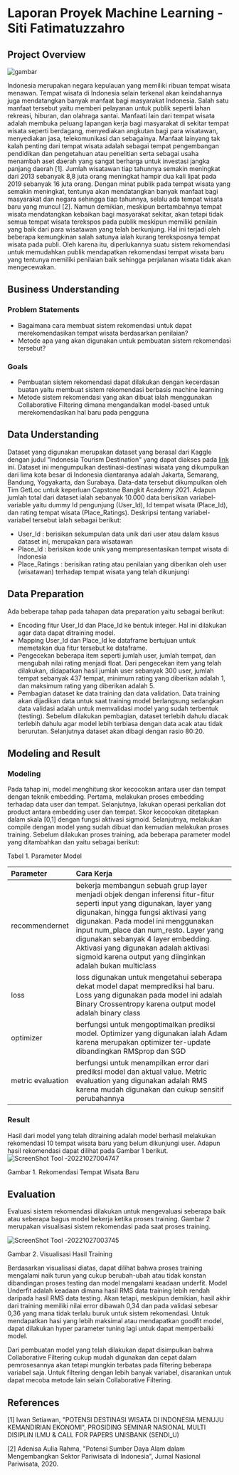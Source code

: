 # Laporan Proyek Machine Learning - Siti Fatimatuzzahro

## Project Overview
![gambar](https://th.bing.com/th/id/OIP.4x_aEG3I8M8gropN1eV0BwHaC5?pid=ImgDet&rs=1)

Indonesia merupakan negara kepulauan yang memiliki ribuan tempat wisata menawan. Tempat wisata di Indonesia selain terkenal akan keindahannya juga mendatangkan banyak manfaat bagi masyarakat Indonesia. Salah satu manfaat tersebut yaitu memberi pelayanan untuk publik seperti lahan rekreasi, hiburan, dan olahraga santai. Manfaati lain dari tempat wisata adalah membuka peluang lapangan kerja bagi masyarakat di sekitar tempat wisata seperti berdagang, menyediakan angkutan bagi para wisatawan, menyediakan jasa, telekomunikasi dan sebagainya. Manfaat lainyang tak kalah penting dari tempat wisata adalah sebagai tempat pengembangan pendidikan dan pengetahuan atau penelitian serta sebagai usaha menambah aset daerah yang sangat berharga untuk investasi jangka panjang daerah [1]. Jumlah wisatawan tiap tahunnya semakin meningkat dari 2013 sebanyak 8,8 juta orang meningkat hampir dua kali lipat pada 2019 sebanyak 16 juta orang. Dengan minat publik pada tempat wisata yang semakin meningkat, tentunya akan mendatangkan banyak manfaat bagi masyarakat dan negara sehingga tiap tahunnya, selalu ada tempat wisata baru yang muncul [2]. Namun demikian, meskipun bertambahnya tempat wisata mendatangkan kebaikan bagi masyarakat sekitar, akan tetapi tidak semua tempat wisata terekspos pada publik meskipun memiliki penilain yang baik dari para wisatawan yang telah berkunjung. Hal ini terjadi oleh beberapa kemungkinan salah satunya ialah kurang tereksposnya tempat wisata pada publi. Oleh karena itu, diperlukannya suatu sistem rekomendasi untuk memudahkan publik mendapatkan rekomendasi tempat wisata baru yang tentunya memiliki penilaian baik sehingga perjalanan wisata tidak akan mengecewakan. 

## **Business Understanding**
### Problem Statements
* Bagaimana cara membuat sistem rekomendasi untuk dapat merekomendasikan tempat wisata berdasarkan penilaian?
* Metode apa yang akan digunakan untuk pembuatan sistem rekomendasi tersebut?

### Goals
* Pembuatan sistem rekomendasi dapat dilakukan dengan kecerdasan buatan yaitu membuat sistem rekomendasi berbasis machine learning
* Metode sistem rekomendasi yang akan dibuat ialah menggunakan Collaborative Filtering dimana mengandalkan model-based untuk merekomendasikan hal baru pada pengguna

## **Data Understanding**
Dataset yang digunakan merupakan dataset yang berasal dari Kaggle dengan judul "Indonesia Tourism Destination" yang dapat diakses pada [link](https://www.kaggle.com/datasets/aprabowo/indonesia-tourism-destination?select=tourism_with_id.csv) ini. Dataset ini mengumpulkan destinasi-destinasi wisata yang dikumpulkan dari lima kota besar di Indonesia diantaranya adalah Jakarta, Semarang, Bandung, Yogyakarta, dan Surabaya. Data-data tersebut dikumpulkan oleh Tim GetLoc untuk keperluan Capstone Bangkit Academy 2021. Adapun jumlah total dari dataset ialah sebanyak 10.000 data berisikan variabel-variable yaitu dummy Id pengunjung (User_Id), Id tempat wisata (Place_Id), dan rating tempat wisata (Place_Ratings). Deskripsi tentang variabel-variabel tersebut ialah sebagai berikut:
* User_Id : berisikan sekumpulan data unik dari user atau dalam kasus dataset ini, merupakan para wisatawan
* Place_Id : berisikan kode unik yang mempresentasikan tempat wisata di Indonesia
* Place_Ratings : berisikan rating atau penilaian yang diberikan oleh user (wisatawan) terhadap tempat wisata yang telah dikunjungi

## **Data Preparation**
Ada beberapa tahap pada tahapan data preparation yaitu sebagai berikut:
* Encoding fitur User_Id dan Place_Id ke bentuk integer. Hal ini dilakukan agar data dapat ditraining model.
* Mapping User_Id dan Place_Id ke dataframe bertujuan untuk memetakan dua fitur tersebut ke dataframe.
* Pengecekan beberapa item seperti jumlah user, jumlah tempat, dan mengubah nilai rating menjadi float. Dari pengecekan item yang telah dilakukan, didapatkan hasil jumlah user sebanyak 300 user, jumlah tempat sebanyak 437 tempat, minimum rating yang diberikan adalah 1, dan maksimum rating yang diberikan adalah 5.
* Pembagian dataset ke data training dan data validation. Data training akan dijadikan data untuk saat training model berlangsung sedangkan data validasi adalah untuk memvalidasi model yang sudah terbentuk (testing). Sebelum dilakukan pembagian, dataset terlebih dahulu diacak terlebih dahulu agar model lebih terbiasa dengan data acak atau tidak berurutan. Selanjutnya dataset akan dibagi dengan rasio 80:20. 

## **Modeling and Result**
### Modeling
Pada tahap ini, model menghitung skor kecocokan antara user dan tempat dengan teknik embedding. Pertama, melakukan proses embedding terhadap data user dan tempat. Selanjutnya, lakukan operasi perkalian dot product antara embedding user dan tempat. Skor kecocokan ditetapkan dalam skala [0,1] dengan fungsi aktivasi sigmoid. Selanjutnya, melakukan compile dengan model yang sudah dibuat dan kemudian melakukan proses training. Sebelum dilakukan proses training, ada beberapa parameter model yang ditambahkan dan yaitu sebagai berikut:

Tabel 1. Parameter Model

| Parameter   |Cara Kerja|
|:------------|:------------------|
|recommendernet|bekerja membangun sebuah grup layer menjadi objek dengan inferensi fitur-fitur seperti input yang digunakan, layer yang digunakan, hingga fungsi aktivasi yang digunakan. Pada model ini menggunakan input num_place dan num_resto. Layer yang digunakan sebanyak 4 layer embedding. Aktivasi yang digunakan adalah aktivasi sigmoid karena output yang diinginkan adalah bukan multiclass|
|loss         |loss digunakan untuk mengetahui seberapa dekat model dapat memprediksi hal baru. Loss yang digunakan pada model ini adalah Binary Crossentropy karena output model adalah binary class|
|optimizer    |berfungsi untuk mengoptimalkan prediksi model. Optimizer yang digunakan ialah Adam karena merupakan optimizer ter-update dibandingkan RMSprop dan SGD|
|metric evaluation| berfungsi untuk menampilkan error dari prediksi model dan aktual value. Metric evaluation yang digunakan adalah RMS karena mudah digunakan dan cukup sensitif perubahannya|

### Result
Hasil dari model yang telah ditraining adalah model berhasil melakukan rekomendasi 10 tempat wisata baru yang belum dikunjungi user. Adapun hasil rekomendasi dapat dilihat pada Gambar 1 berikut.
![ScreenShot Tool -20221027004747](https://user-images.githubusercontent.com/99231159/198099300-74357a38-8dcf-461c-9454-ca79ae18b13c.png)

Gambar 1. Rekomendasi Tempat Wisata Baru

## **Evaluation**

Evaluasi sistem rekomendasi dilakukan untuk mengevaluasi seberapa baik atau seberapa bagus model bekerja ketika proses training. Gambar 2 merupakan visualisasi sistem rekomendasi pada saat proses training.

![ScreenShot Tool -20221027003745](https://user-images.githubusercontent.com/99231159/198099128-e31885f7-8ac7-43d1-bd64-71a6fd4199d4.png)

Gambar 2. Visualisasi Hasil Training

Berdasarkan visualisasi diatas, dapat dilihat bahwa proses training mengalami naik turun yang cukup berubah-ubah atau tidak konstan dibandingan proses testing dan model mengalami keadaan underfit. Model Underfit adalah keadaan dimana hasil RMS data training lebih rendah daripada hasil RMS data testing. Akan tetapi, meskipun demikian, hasil akhir dari training memiliki nilai error dibawah 0,34 dan pada validasi sebesar 0,36 yang mana tidak terlalu buruk untuk sistem rekomendasi. Untuk mendapatkan hasi yang lebih maksimal atau mendapatkan goodfit model, dapat dilakukan hyper parameter tuning lagi untuk dapat memperbaiki model.

Dari pembuatan model yang telah dilakukan dapat disimpulkan bahwa Collaborative Filtering cukup mudah digunakan dan cepat dalam pemrosesannya akan tetapi mungkin terbatas pada filtering beberapa variabel saja. Untuk filtering dengan lebih banyak variabel, disarankan untuk dapat mecoba metode lain selain Collaborative Filtering.

## **References**
[1] Iwan Setiawan, "POTENSI DESTINASI WISATA DI INDONESIA MENUJU KEMANDIRIAN
EKONOMI", PROSIDING SEMINAR NASIONAL MULTI DISIPLIN ILMU & CALL FOR PAPERS UNISBANK (SENDI_U)

[2] Adenisa Aulia Rahma, "Potensi Sumber Daya Alam dalam Mengembangkan Sektor Pariwisata di Indonesia", Jurnal Nasional Pariwisata, 2020.
